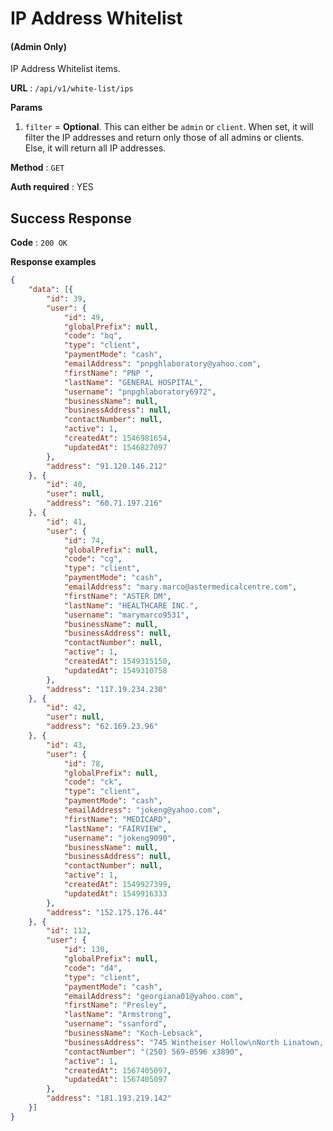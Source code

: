# IP Address Whitelist

#### (**Admin Only**)

IP Address Whitelist items.

**URL** : `/api/v1/white-list/ips`

**Params**

1. `filter` = **Optional**. This can either be `admin` or `client`. When set, it will filter the IP addresses and return only those of all admins or clients. Else, it will return all IP addresses.

**Method** : `GET`

**Auth required** : YES

## Success Response

**Code** : `200 OK`

**Response examples**

```json
{
	"data": [{
		"id": 39,
		"user": {
			"id": 49,
			"globalPrefix": null,
			"code": "bq",
			"type": "client",
			"paymentMode": "cash",
			"emailAddress": "pnpghlaboratory@yahoo.com",
			"firstName": "PNP ",
			"lastName": "GENERAL HOSPITAL",
			"username": "pnpghlaboratory6972",
			"businessName": null,
			"businessAddress": null,
			"contactNumber": null,
			"active": 1,
			"createdAt": 1546981654,
			"updatedAt": 1546827097
		},
		"address": "91.120.146.212"
	}, {
		"id": 40,
		"user": null,
		"address": "60.71.197.216"
	}, {
		"id": 41,
		"user": {
			"id": 74,
			"globalPrefix": null,
			"code": "cg",
			"type": "client",
			"paymentMode": "cash",
			"emailAddress": "mary.marco@astermedicalcentre.com",
			"firstName": "ASTER DM",
			"lastName": "HEALTHCARE INC.",
			"username": "marymarco9531",
			"businessName": null,
			"businessAddress": null,
			"contactNumber": null,
			"active": 1,
			"createdAt": 1549315150,
			"updatedAt": 1549310758
		},
		"address": "117.19.234.230"
	}, {
		"id": 42,
		"user": null,
		"address": "62.169.23.96"
	}, {
		"id": 43,
		"user": {
			"id": 78,
			"globalPrefix": null,
			"code": "ck",
			"type": "client",
			"paymentMode": "cash",
			"emailAddress": "jokeng@yahoo.com",
			"firstName": "MEDICARD",
			"lastName": "FAIRVIEW",
			"username": "jokeng9090",
			"businessName": null,
			"businessAddress": null,
			"contactNumber": null,
			"active": 1,
			"createdAt": 1549927399,
			"updatedAt": 1549916333
		},
		"address": "152.175.176.44"
	}, {
		"id": 112,
		"user": {
			"id": 130,
			"globalPrefix": null,
			"code": "d4",
			"type": "client",
			"paymentMode": "cash",
			"emailAddress": "georgiana01@yahoo.com",
			"firstName": "Presley",
			"lastName": "Armstrong",
			"username": "ssanford",
			"businessName": "Koch-Lebsack",
			"businessAddress": "745 Wintheiser Hollow\nNorth Linatown, MO 84437",
			"contactNumber": "(250) 569-0596 x3890",
			"active": 1,
			"createdAt": 1567405097,
			"updatedAt": 1567405097
		},
		"address": "181.193.219.142"
	}]
}
```
